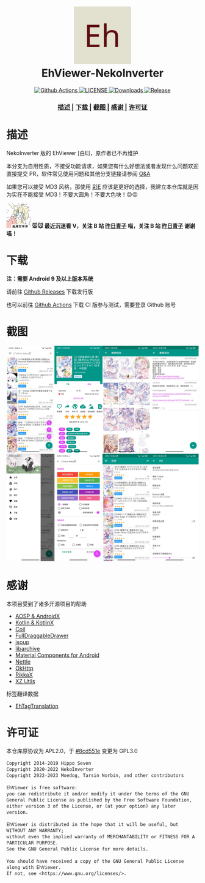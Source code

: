 <h1 align="center">
  <img src="https://github.com/EhViewer-NekoInverter/Arts/blob/main/launcher_icon-web.webp" width="150"><br>
  EhViewer-NekoInverter
</h1>

<p align="center">
  <a href="https://github.com/EhViewer-NekoInverter/EhViewer/actions/workflows/ci.yml">
    <img src="https://img.shields.io/github/actions/workflow/status/EhViewer-NekoInverter/EhViewer/ci.yml?style=flat-square" alt="Github Actions">
  </a>
  <a href="https://github.com/EhViewer-NekoInverter/EhViewer/blob/master/LICENSE">
    <img src="https://img.shields.io/github/license/EhViewer-NekoInverter/EhViewer?style=flat-square" alt="LICENSE">
  </a>
  <a href="https://github.com/EhViewer-NekoInverter/Ehviewer/releases">
    <img src="https://img.shields.io/github/downloads/EhViewer-NekoInverter/EhViewer/total.svg?style=flat-square" alt="Downloads">
  </a>
  <a href="https://github.com/EhViewer-NekoInverter/Ehviewer/releases">
    <img src="https://img.shields.io/github/v/release/EhViewer-NekoInverter/Ehviewer?style=flat-square&include_prereleases" alt="Release">
  </a>
</p>

<div align="center">
  <h3>
    <a href="#描述">
    描述
    </a>
    <span> | </span>
    <a href="#下载">
    下载
    </a>
    <span> | </span>
    <a href="#截图">
    截图
    </a>
    <span> | </span>
    <a href="#感谢">
    感谢
    </a>
    <span> | </span>
    <a href="#许可证">
    许可证
    </a>
  </h3>
</div>

# 描述

NekoInverter 版的 EhViewer [白E]，原作者已不再维护

本分支为自用性质，不接受功能请求，如果您有什么好想法或者发现什么问题欢迎直接提交 PR，软件常见使用问题和其他分支链接请参阅 [Q&A](https://github.com/EhViewer-NekoInverter/EhViewer/issues/18)

如果您可以接受 MD3 风格，那使用 [彩E](https://github.com/FooIbar/EhViewer) 应该是更好的选择，我建立本仓库就是因为实在不能接受 MD3！不要大圆角！不要大色块！😡😡

**![sticker](https://github.com/EhViewer-NekoInverter/Arts/blob/main/sticker.webp) 🐭🐭 最近沉迷看 V，关注 B 站 [昨日青子](https://space.bilibili.com/3493284812950114) 喵，关注 B 站 [昨日青子](https://live.bilibili.com/27700995) 谢谢喵！**

# 下载

**注：需要 Android 9 及以上版本系统**

请前往 [Github Releases](https://github.com/EhViewer-NekoInverter/EhViewer/releases) 下载发行版

也可以前往 [Github Actions](https://github.com/EhViewer-NekoInverter/EhViewer/actions/workflows/ci.yml) 下载 CI 版参与测试，需要登录 Github 账号

# 截图

![screenshot-01](https://github.com/EhViewer-NekoInverter/Arts/blob/main/screenshot-01.webp)
![screenshot-02](https://github.com/EhViewer-NekoInverter/Arts/blob/main/screenshot-02.webp)

# 感谢

本项目受到了诸多开源项目的帮助

- [AOSP & AndroidX](https://source.android.com/)
- [Kotlin & KotlinX](https://kotlinlang.org/)
- [Coil](https://coil-kt.github.io/coil/)
- [FullDraggableDrawer](https://github.com/PureWriter/FullDraggableDrawer)
- [jsoup](https://jsoup.org/)
- [libarchive](http://www.libarchive.org/)
- [Material Components for Android](https://github.com/material-components/material-components-android)
- [Nettle](https://www.lysator.liu.se/~nisse/nettle/)
- [OkHttp](https://square.github.io/okhttp/)
- [RikkaX](https://github.com/RikkaApps/RikkaX)
- [XZ Utils](https://tukaani.org/xz/)

标签翻译数据

- [EhTagTranslation](https://github.com/EhTagTranslation/Database)

# 许可证

本仓库原协议为 APL2.0，于 [#8cd551e](https://github.com/EhViewer-NekoInverter/EhViewer/commit/8cd551ecb8444abdd9642f30002c8a8fe7eec103) 变更为 GPL3.0

    Copyright 2014-2019 Hippo Seven
    Copyright 2020-2022 NekoInverter
    Copyright 2022-2023 Moedog, Tarsin Norbin, and other contributors

    EhViewer is free software:
    you can redistribute it and/or modify it under the terms of the GNU General Public License as published by the Free Software Foundation,
    either version 3 of the License, or (at your option) any later version.

    EhViewer is distributed in the hope that it will be useful, but WITHOUT ANY WARRANTY;
    without even the implied warranty of MERCHANTABILITY or FITNESS FOR A PARTICULAR PURPOSE.
    See the GNU General Public License for more details.

    You should have received a copy of the GNU General Public License along with EhViewer.
    If not, see <https://www.gnu.org/licenses/>.
